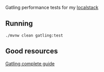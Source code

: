 Gatling performance tests for my [localstack](https://github.com/slawekradzyminski/awesome-localstack)

## Running

```commandline
./mvnw clean gatling:test
```

## Good resources

[Gatling complete guide](https://www.james-willett.com/gatling-load-testing-complete-guide/)